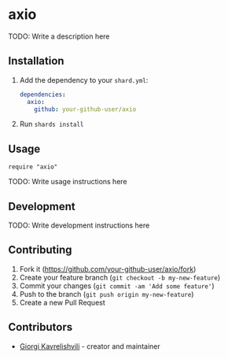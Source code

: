 # axio

TODO: Write a description here

## Installation

1. Add the dependency to your `shard.yml`:

   ```yaml
   dependencies:
     axio:
       github: your-github-user/axio
   ```

2. Run `shards install`

## Usage

```crystal
require "axio"
```

TODO: Write usage instructions here

## Development

TODO: Write development instructions here

## Contributing

1. Fork it (<https://github.com/your-github-user/axio/fork>)
2. Create your feature branch (`git checkout -b my-new-feature`)
3. Commit your changes (`git commit -am 'Add some feature'`)
4. Push to the branch (`git push origin my-new-feature`)
5. Create a new Pull Request

## Contributors

- [Giorgi Kavrelishvili](https://github.com/your-github-user) - creator and maintainer
